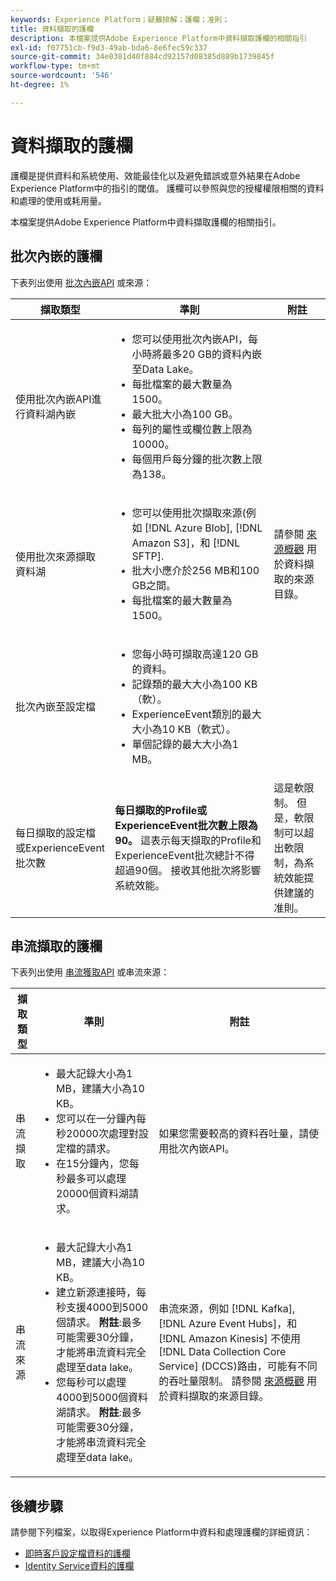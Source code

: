 ```yaml
---
keywords: Experience Platform；疑難排解；護欄；准則；
title: 資料擷取的護欄
description: 本檔案提供Adobe Experience Platform中資料擷取護欄的相關指引
exl-id: f07751cb-f9d3-49ab-bda6-8e6fec59c337
source-git-commit: 34e0381d40f884cd92157d08385d889b1739845f
workflow-type: tm+mt
source-wordcount: '546'
ht-degree: 1%

---
```


# 資料擷取的護欄

護欄是提供資料和系統使用、效能最佳化以及避免錯誤或意外結果在Adobe Experience Platform中的指引的閾值。 護欄可以參照與您的授權權限相關的資料和處理的使用或耗用量。

本檔案提供Adobe Experience Platform中資料擷取護欄的相關指引。

## 批次內嵌的護欄

下表列出使用 [批次內嵌API](./batch-ingestion/overview.md) 或來源：

| 擷取類型 | 準則 | 附註 |
| --- | --- | --- |
| 使用批次內嵌API進行資料湖內嵌 | <ul><li>您可以使用批次內嵌API，每小時將最多20 GB的資料內嵌至Data Lake。</li><li>每批檔案的最大數量為1500。</li><li>最大批大小為100 GB。</li><li>每列的屬性或欄位數上限為10000。</li><li>每個用戶每分鐘的批次數上限為138。</li></ul> |
| 使用批次來源擷取資料湖 | <ul><li>您可以使用批次擷取來源(例如 [!DNL Azure Blob], [!DNL Amazon S3]，和 [!DNL SFTP].</li><li>批大小應介於256 MB和100 GB之間。</li><li>每批檔案的最大數量為1500。</li></ul> | 請參閱 [來源概觀](../sources/home.md) 用於資料擷取的來源目錄。 |
| 批次內嵌至設定檔 | <ul><li>您每小時可擷取高達120 GB的資料。</li><li>記錄類的最大大小為100 KB（軟）。</li><li>ExperienceEvent類別的最大大小為10 KB（軟式）。</li><li>單個記錄的最大大小為1 MB。</li></ul> |
| 每日擷取的設定檔或ExperienceEvent批次數 | **每日擷取的Profile或ExperienceEvent批次數上限為90。** 這表示每天擷取的Profile和ExperienceEvent批次總計不得超過90個。 接收其他批次將影響系統效能。 | 這是軟限制。 但是，軟限制可以超出軟限制，為系統效能提供建議的准則。 |

## 串流擷取的護欄

下表列出使用 [串流獲取API](./streaming-ingestion/overview.md) 或串流來源：

| 擷取類型 | 準則 | 附註 |
| --- | --- | --- |
| 串流擷取 | <ul><li>最大記錄大小為1 MB，建議大小為10 KB。</li><li>您可以在一分鐘內每秒20000次處理對設定檔的請求。</li><li>在15分鐘內，您每秒最多可以處理20000個資料湖請求。</li></ul> | 如果您需要較高的資料吞吐量，請使用批次內嵌API。 |
| 串流來源 | <ul><li>最大記錄大小為1 MB，建議大小為10 KB。</li><li>建立新源連接時，每秒支援4000到5000個請求。 **附註**:最多可能需要30分鐘，才能將串流資料完全處理至data lake。</li><li>您每秒可以處理4000到5000個資料湖請求。 **附註**:最多可能需要30分鐘，才能將串流資料完全處理至data lake。</li></ul> | 串流來源，例如 [!DNL Kafka], [!DNL Azure Event Hubs]，和 [!DNL Amazon Kinesis] 不使用 [!DNL Data Collection Core Service] (DCCS)路由，可能有不同的吞吐量限制。 請參閱 [來源概觀](../sources/home.md) 用於資料擷取的來源目錄。 |

## 後續步驟

請參閱下列檔案，以取得Experience Platform中資料和處理護欄的詳細資訊：

* [即時客戶設定檔資料的護欄](../profile/guardrails.md)
* [Identity Service資料的護欄](../identity-service/guardrails.md)
